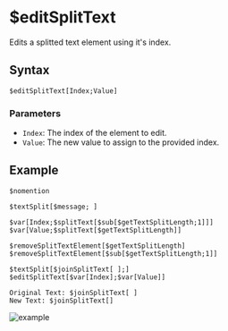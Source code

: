 # $editSplitText
Edits a splitted text element using it's index.

## Syntax
```
$editSplitText[Index;Value]
```

### Parameters
- `Index`: The index of the element to edit.
- `Value`: The new value to assign to the provided index.

## Example
```
$nomention

$textSplit[$message; ]

$var[Index;$splitText[$sub[$getTextSplitLength;1]]]
$var[Value;$splitText[$getTextSplitLength]]

$removeSplitTextElement[$getTextSplitLength]
$removeSplitTextElement[$sub[$getTextSplitLength;1]]

$textSplit[$joinSplitText[ ];]
$editSplitText[$var[Index];$var[Value]]

Original Text: $joinSplitText[ ]
New Text: $joinSplitText[]
```
![example](https://user-images.githubusercontent.com/95774950/202880969-9ce5041a-cc6c-4bd2-a275-76e9d80be5b5.png)
